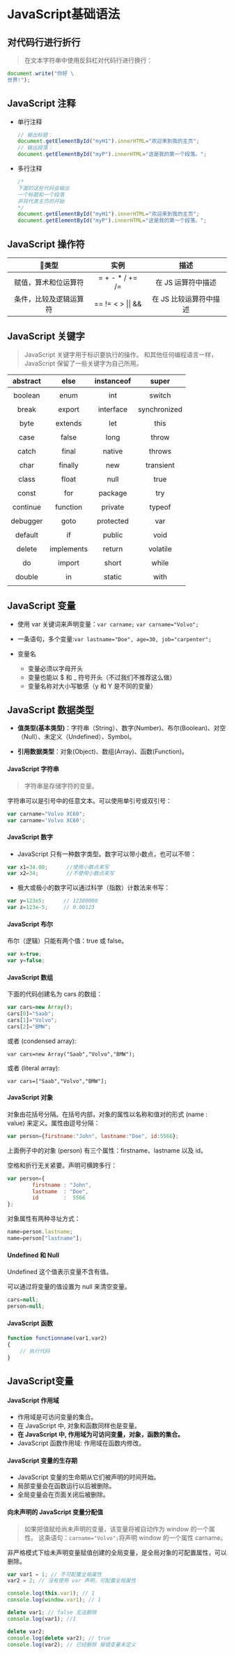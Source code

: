 # **JavaScript基础语法**

## **对代码行进行折行**

> 在文本字符串中使用反斜杠对代码行进行换行：

```js
document.write("你好 \
世界!");
```

## **JavaScript 注释**

- 单行注释

  ```js
  // 输出标题：
  document.getElementById("myH1").innerHTML="欢迎来到我的主页";
  // 输出段落：
  document.getElementById("myP").innerHTML="这是我的第一个段落。";
  ```

- 多行注释

  ```js
  /*
  下面的这些代码会输出
  一个标题和一个段落
  并将代表主页的开始
  */
  document.getElementById("myH1").innerHTML="欢迎来到我的主页";
  document.getElementById("myP").innerHTML="这是我的第一个段落。";
  ```

## **JavaScript 操作符**

|          类型          |          实例          |          描述          |
| :--------------------: | :--------------------: | :--------------------: |
|  赋值，算术和位运算符  | =  +  -  *  /  +=  /=  |   在 JS 运算符中描述   |
| 条件，比较及逻辑运算符 | ==  !=  <  >  \|\|  && | 在 JS 比较运算符中描述 |

## **JavaScript 关键字**

> JavaScript 关键字用于标识要执行的操作。
> 和其他任何编程语言一样，JavaScript 保留了一些关键字为自己所用。

| abstract |    else    | instanceof |    super     |
| :------: | :--------: | :--------: | :----------: |
|          |            |            |              |
| boolean  |    enum    |    int     |    switch    |
|          |            |            |              |
|  break   |   export   | interface  | synchronized |
|          |            |            |              |
|   byte   |  extends   |    let     |     this     |
|          |            |            |              |
|   case   |   false    |    long    |    throw     |
|          |            |            |              |
|  catch   |   final    |   native   |    throws    |
|          |            |            |              |
|   char   |  finally   |    new     |  transient   |
|          |            |            |              |
|  class   |   float    |    null    |     true     |
|          |            |            |              |
|  const   |    for     |  package   |     try      |
|          |            |            |              |
| continue |  function  |  private   |    typeof    |
|          |            |            |              |
| debugger |    goto    | protected  |     var      |
|          |            |            |              |
| default  |     if     |   public   |     void     |
|          |            |            |              |
|  delete  | implements |   return   |   volatile   |
|          |            |            |              |
|    do    |   import   |   short    |    while     |
|          |            |            |              |
|  double  |     in     |   static   |     with     |
|          |            |            |              |

## **JavaScript 变量**

- 使用 var 关键词来声明变量：`var carname;`    `var carname="Volvo";`

- 一条语句，多个变量:`var lastname="Doe", age=30, job="carpenter";`
- 变量名
  - 变量必须以字母开头
  - 变量也能以 $ 和 _ 符号开头（不过我们不推荐这么做）
  - 变量名称对大小写敏感（y 和 Y 是不同的变量）

## JavaScript 数据类型

- **值类型(基本类型)**：字符串（String）、数字(Number)、布尔(Boolean)、对空（Null）、未定义（Undefined）、Symbol。

- **引用数据类型**：对象(Object)、数组(Array)、函数(Function)。

#### JavaScript 字符串

> 字符串是存储字符的变量。

字符串可以是引号中的任意文本。可以使用单引号或双引号：

```js
var carname="Volvo XC60";
var carname='Volvo XC60';
```

#### JavaScript 数字

- JavaScript 只有一种数字类型。数字可以带小数点，也可以不带：


```js
var x1=34.00;      //使用小数点来写
var x2=34;         //不使用小数点来写
```

- 极大或极小的数字可以通过科学（指数）计数法来书写：


```js
var y=123e5;      // 12300000
var z=123e-5;     // 0.00123
```

#### JavaScript 布尔

布尔（逻辑）只能有两个值：true 或 false。

```js
var x=true;
var y=false;
```

#### JavaScript 数组

下面的代码创建名为 cars 的数组：

```js
var cars=new Array();
cars[0]="Saab";
cars[1]="Volvo";
cars[2]="BMW";
```

或者 (condensed array):

`var cars=new Array("Saab","Volvo","BMW");`

或者 (literal array):

`var cars=["Saab","Volvo","BMW"];`

#### JavaScript 对象

对象由花括号分隔。在括号内部，对象的属性以名称和值对的形式 (name : value) 来定义。属性由逗号分隔：

```js
var person={firstname:"John", lastname:"Doe", id:5566};
```

上面例子中的对象 (person) 有三个属性：firstname、lastname 以及 id。

空格和折行无关紧要。声明可横跨多行：

```js
var person={
        firstname : "John",
        lastname  : "Doe",
        id        :  5566
};
```

对象属性有两种寻址方式：

```js
name=person.lastname;
name=person["lastname"];
```

#### Undefined 和 Null

Undefined 这个值表示变量不含有值。

可以通过将变量的值设置为 null 来清空变量。

```js
cars=null;
person=null;
```

#### JavaScript 函数

```js
function functionname(var1,var2)
{
    // 执行代码
}
```

## JavaScript变量

#### JavaScript 作用域

- 作用域是可访问变量的集合。
- 在 JavaScript 中, 对象和函数同样也是变量。
- **在 JavaScript 中, 作用域为可访问变量，对象，函数的集合。**
- JavaScript 函数作用域: 作用域在函数内修改。

#### JavaScript 变量的生存期

- JavaScript 变量的生命期从它们被声明的时间开始。
- 局部变量会在函数运行以后被删除。
- 全局变量会在页面关闭后被删除。

#### 向未声明的 JavaScript 变量分配值

> 如果把值赋给尚未声明的变量，该变量将被自动作为 window 的一个属性。
> 这条语句：`carname="Volvo";`将声明 window 的一个属性 carname。

非严格模式下给未声明变量赋值创建的全局变量，是全局对象的可配置属性，可以删除。

```js
var var1 = 1; // 不可配置全局属性
var2 = 2; // 没有使用 var 声明，可配置全局属性

console.log(this.var1); // 1
console.log(window.var1); // 1

delete var1; // false 无法删除
console.log(var1); //1

delete var2; 
console.log(delete var2); // true
console.log(var2); // 已经删除 报错变量未定义
```

